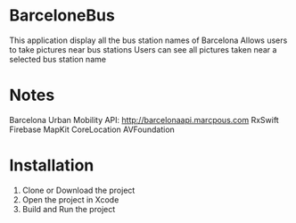 # BarceloneBus
This application display all the bus station names of Barcelona
Allows users to take pictures near bus stations
Users can see all pictures taken near a selected bus station name

# Notes
Barcelona Urban Mobility API: http://barcelonaapi.marcpous.com
RxSwift
Firebase
MapKit
CoreLocation
AVFoundation

# Installation
1. Clone or Download the project
2. Open the project in Xcode
2. Build and Run the project
